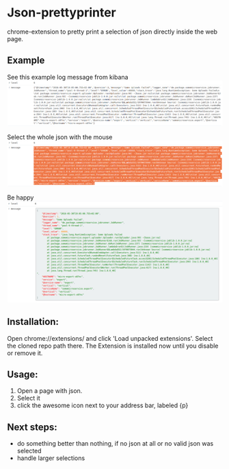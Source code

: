 # Json-prettyprinter
chrome-extension to pretty print a selection of json directly inside the web page.

## Example
See this example log message from kibana
![alt text](./img/step-1.png "ugly json")

Select the whole json with the mouse
![alt text](./img/step-2.png "selected")

Be happy
![alt text](./img/step-3.png "smoking awesome")

## Installation:
Open chrome://extensions/ and click 'Load unpacked extensions'. Select the cloned repo path there.
The Extension is installed now until you disable or remove it.

## Usage:
1) Open a page with json.
2) Select it
3) click the awesome icon next to your address bar, labeled {p}

## Next steps:
* do something better than nothing, if no json at all or no valid json was selected
* handle larger selections
